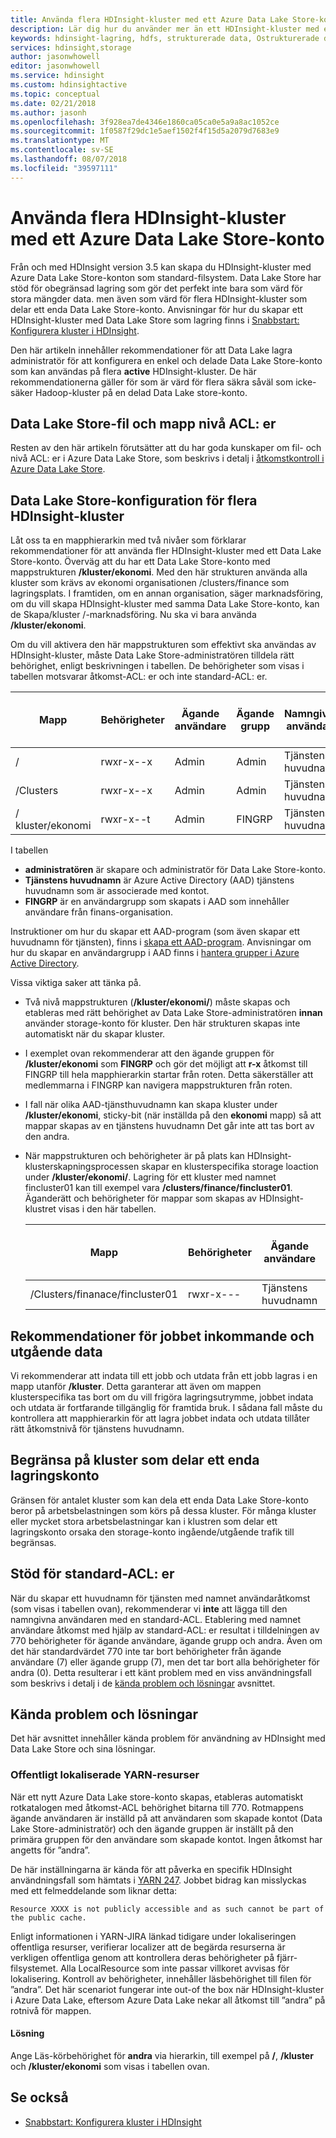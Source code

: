 ```yaml
---
title: Använda flera HDInsight-kluster med ett Azure Data Lake Store-konto – Azure
description: Lär dig hur du använder mer än ett HDInsight-kluster med ett enda Data Lake Store-konto
keywords: hdinsight-lagring, hdfs, strukturerade data, Ostrukturerade data, data lake store
services: hdinsight,storage
author: jasonwhowell
editor: jasonwhowell
ms.service: hdinsight
ms.custom: hdinsightactive
ms.topic: conceptual
ms.date: 02/21/2018
ms.author: jasonh
ms.openlocfilehash: 3f928ea7de4346e1860ca05ca0e5a9a8ac1052ce
ms.sourcegitcommit: 1f0587f29dc1e5aef1502f4f15d5a2079d7683e9
ms.translationtype: MT
ms.contentlocale: sv-SE
ms.lasthandoff: 08/07/2018
ms.locfileid: "39597111"
---
```

# <a name="use-multiple-hdinsight-clusters-with-an-azure-data-lake-store-account"></a>Använda flera HDInsight-kluster med ett Azure Data Lake Store-konto

Från och med HDInsight version 3.5 kan skapa du HDInsight-kluster med Azure Data Lake Store-konton som standard-filsystem.
Data Lake Store har stöd för obegränsad lagring som gör det perfekt inte bara som värd för stora mängder data. men även som värd för flera HDInsight-kluster som delar ett enda Data Lake Store-konto. Anvisningar för hur du skapar ett HDInsight-kluster med Data Lake Store som lagring finns i [Snabbstart: Konfigurera kluster i HDInsight](../storage/data-lake-storage/quickstart-create-connect-hdi-cluster.md).

Den här artikeln innehåller rekommendationer för att Data Lake lagra administratör för att konfigurera en enkel och delade Data Lake Store-konto som kan användas på flera **active** HDInsight-kluster. De här rekommendationerna gäller för som är värd för flera säkra såväl som icke-säker Hadoop-kluster på en delad Data Lake store-konto.


## <a name="data-lake-store-file-and-folder-level-acls"></a>Data Lake Store-fil och mapp nivå ACL: er

Resten av den här artikeln förutsätter att du har goda kunskaper om fil- och nivå ACL: er i Azure Data Lake Store, som beskrivs i detalj i [åtkomstkontroll i Azure Data Lake Store](../data-lake-store/data-lake-store-access-control.md).

## <a name="data-lake-store-setup-for-multiple-hdinsight-clusters"></a>Data Lake Store-konfiguration för flera HDInsight-kluster
Låt oss ta en mapphierarkin med två nivåer som förklarar rekommendationer för att använda fler HDInsight-kluster med ett Data Lake Store-konto. Överväg att du har ett Data Lake Store-konto med mappstrukturen **/kluster/ekonomi**. Med den här strukturen använda alla kluster som krävs av ekonomi organisationen /clusters/finance som lagringsplats. I framtiden, om en annan organisation, säger marknadsföring, om du vill skapa HDInsight-kluster med samma Data Lake Store-konto, kan de Skapa/kluster /-marknadsföring. Nu ska vi bara använda **/kluster/ekonomi**.

Om du vill aktivera den här mappstrukturen som effektivt ska användas av HDInsight-kluster, måste Data Lake Store-administratören tilldela rätt behörighet, enligt beskrivningen i tabellen. De behörigheter som visas i tabellen motsvarar åtkomst-ACL: er och inte standard-ACL: er. 


|Mapp  |Behörigheter  |Ägande användare  |Ägande grupp  | Namngiven användare | Behörigheter för namngiven användare | Namngiven grupp | Behörigheter för namngiven grupp |
|---------|---------|---------|---------|---------|---------|---------|---------|
|/ | rwxr-x--x  |Admin |Admin  |Tjänstens huvudnamn |--x  |FINGRP   |r-x         |
|/Clusters | rwxr-x--x |Admin |Admin |Tjänstens huvudnamn |--x  |FINGRP |r-x         |
|/ kluster/ekonomi | rwxr-x--t |Admin |FINGRP  |Tjänstens huvudnamn |rwx  |-  |-     |

I tabellen

- **administratören** är skapare och administratör för Data Lake Store-konto.
- **Tjänstens huvudnamn** är Azure Active Directory (AAD) tjänstens huvudnamn som är associerade med kontot.
- **FINGRP** är en användargrupp som skapats i AAD som innehåller användare från finans-organisation.

Instruktioner om hur du skapar ett AAD-program (som även skapar ett huvudnamn för tjänsten), finns i [skapa ett AAD-program](../azure-resource-manager/resource-group-create-service-principal-portal.md#create-an-azure-active-directory-application). Anvisningar om hur du skapar en användargrupp i AAD finns i [hantera grupper i Azure Active Directory](../active-directory/fundamentals/active-directory-groups-create-azure-portal.md).

Vissa viktiga saker att tänka på.

- Två nivå mappstrukturen (**/kluster/ekonomi/**) måste skapas och etableras med rätt behörighet av Data Lake Store-administratören **innan** använder storage-konto för kluster. Den här strukturen skapas inte automatiskt när du skapar kluster.
- I exemplet ovan rekommenderar att den ägande gruppen för **/kluster/ekonomi** som **FINGRP** och gör det möjligt att **r-x** åtkomst till FINGRP till hela mapphierarkin startar från roten. Detta säkerställer att medlemmarna i FINGRP kan navigera mappstrukturen från roten.
- I fall när olika AAD-tjänsthuvudnamn kan skapa kluster under **/kluster/ekonomi**, sticky-bit (när inställda på den **ekonomi** mapp) så att mappar skapas av en tjänstens huvudnamn Det går inte att tas bort av den andra.
- När mappstrukturen och behörigheter är på plats kan HDInsight-klusterskapningsprocessen skapar en klusterspecifika storage loaction under **/kluster/ekonomi/**. Lagring för ett kluster med namnet fincluster01 kan till exempel vara **/clusters/finance/fincluster01**. Äganderätt och behörigheter för mappar som skapas av HDInsight-klustret visas i den här tabellen.

    |Mapp  |Behörigheter  |Ägande användare  |Ägande grupp  | Namngiven användare | Behörigheter för namngiven användare | Namngiven grupp | Behörigheter för namngiven grupp |
    |---------|---------|---------|---------|---------|---------|---------|---------|
    |/Clusters/finanace/fincluster01 | rwxr-x---  |Tjänstens huvudnamn |FINGRP  |- |-  |-   |-  | 
   


## <a name="recommendations-for-job-input-and-output-data"></a>Rekommendationer för jobbet inkommande och utgående data

Vi rekommenderar att indata till ett jobb och utdata från ett jobb lagras i en mapp utanför **/kluster**. Detta garanterar att även om mappen klusterspecifika tas bort om du vill frigöra lagringsutrymme, jobbet indata och utdata är fortfarande tillgänglig för framtida bruk. I sådana fall måste du kontrollera att mapphierarkin för att lagra jobbet indata och utdata tillåter rätt åtkomstnivå för tjänstens huvudnamn.

## <a name="limit-on-clusters-sharing-a-single-storage-account"></a>Begränsa på kluster som delar ett enda lagringskonto

Gränsen för antalet kluster som kan dela ett enda Data Lake Store-konto beror på arbetsbelastningen som körs på dessa kluster. För många kluster eller mycket stora arbetsbelastningar kan i klustren som delar ett lagringskonto orsaka den storage-konto ingående/utgående trafik till begränsas.

## <a name="support-for-default-acls"></a>Stöd för standard-ACL: er

När du skapar ett huvudnamn för tjänsten med namnet användaråtkomst (som visas i tabellen ovan), rekommenderar vi **inte** att lägga till den namngivna användaren med en standard-ACL. Etablering med namnet användare åtkomst med hjälp av standard-ACL: er resultat i tilldelningen av 770 behörigheter för ägande användare, ägande grupp och andra. Även om det här standardvärdet 770 inte tar bort behörigheter från ägande användare (7) eller ägande grupp (7), men det tar bort alla behörigheter för andra (0). Detta resulterar i ett känt problem med en viss användningsfall som beskrivs i detalj i de [kända problem och lösningar](#known-issues-and-workarounds) avsnittet.

## <a name="known-issues-and-workarounds"></a>Kända problem och lösningar

Det här avsnittet innehåller kända problem för användning av HDInsight med Data Lake Store och sina lösningar.

### <a name="publicly-visible-localized-yarn-resources"></a>Offentligt lokaliserade YARN-resurser

När ett nytt Azure Data Lake store-konto skapas, etableras automatiskt rotkatalogen med åtkomst-ACL behörighet bitarna till 770. Rotmappens ägande användaren är inställd på att användaren som skapade kontot (Data Lake Store-administratör) och den ägande gruppen är inställt på den primära gruppen för den användare som skapade kontot. Ingen åtkomst har angetts för ”andra”.

De här inställningarna är kända för att påverka en specifik HDInsight användningsfall som hämtats i [YARN 247](https://hwxmonarch.atlassian.net/browse/YARN-247). Jobbet bidrag kan misslyckas med ett felmeddelande som liknar detta:

    Resource XXXX is not publicly accessible and as such cannot be part of the public cache.

Enligt informationen i YARN-JIRA länkad tidigare under lokaliseringen offentliga resurser, verifierar localizer att de begärda resurserna är verkligen offentliga genom att kontrollera deras behörigheter på fjärr-filsystemet. Alla LocalResource som inte passar villkoret avvisas för lokalisering. Kontroll av behörigheter, innehåller läsbehörighet till filen för ”andra”. Det här scenariot fungerar inte out-of the box när HDInsight-kluster i Azure Data Lake, eftersom Azure Data Lake nekar all åtkomst till ”andra” på rotnivå för mappen.

#### <a name="workaround"></a>Lösning
Ange Läs-körbehörighet för **andra** via hierarkin, till exempel på **/**, **/kluster** och   **/kluster/ekonomi** som visas i tabellen ovan.

## <a name="see-also"></a>Se också

* [Snabbstart: Konfigurera kluster i HDInsight](../storage/data-lake-storage/quickstart-create-connect-hdi-cluster.md)


